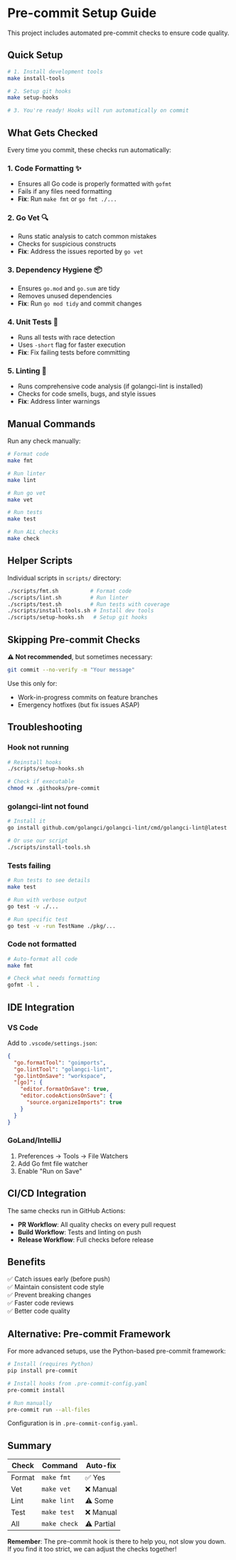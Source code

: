 # Pre-commit Setup Guide

This project includes automated pre-commit checks to ensure code quality.

## Quick Setup

```bash
# 1. Install development tools
make install-tools

# 2. Setup git hooks
make setup-hooks

# 3. You're ready! Hooks will run automatically on commit
```

## What Gets Checked

Every time you commit, these checks run automatically:

### 1. Code Formatting ✨
- Ensures all Go code is properly formatted with `gofmt`
- Fails if any files need formatting
- **Fix**: Run `make fmt` or `go fmt ./...`

### 2. Go Vet 🔍
- Runs static analysis to catch common mistakes
- Checks for suspicious constructs
- **Fix**: Address the issues reported by `go vet`

### 3. Dependency Hygiene 📦
- Ensures `go.mod` and `go.sum` are tidy
- Removes unused dependencies
- **Fix**: Run `go mod tidy` and commit changes

### 4. Unit Tests 🧪
- Runs all tests with race detection
- Uses `-short` flag for faster execution
- **Fix**: Fix failing tests before committing

### 5. Linting 🔧
- Runs comprehensive code analysis (if golangci-lint is installed)
- Checks for code smells, bugs, and style issues
- **Fix**: Address linter warnings

## Manual Commands

Run any check manually:

```bash
# Format code
make fmt

# Run linter
make lint

# Run go vet
make vet

# Run tests
make test

# Run ALL checks
make check
```

## Helper Scripts

Individual scripts in `scripts/` directory:

```bash
./scripts/fmt.sh          # Format code
./scripts/lint.sh         # Run linter
./scripts/test.sh         # Run tests with coverage
./scripts/install-tools.sh # Install dev tools
./scripts/setup-hooks.sh   # Setup git hooks
```

## Skipping Pre-commit Checks

**⚠️ Not recommended**, but sometimes necessary:

```bash
git commit --no-verify -m "Your message"
```

Use this only for:
- Work-in-progress commits on feature branches
- Emergency hotfixes (but fix issues ASAP)

## Troubleshooting

### Hook not running

```bash
# Reinstall hooks
./scripts/setup-hooks.sh

# Check if executable
chmod +x .githooks/pre-commit
```

### golangci-lint not found

```bash
# Install it
go install github.com/golangci/golangci-lint/cmd/golangci-lint@latest

# Or use our script
./scripts/install-tools.sh
```

### Tests failing

```bash
# Run tests to see details
make test

# Run with verbose output
go test -v ./...

# Run specific test
go test -v -run TestName ./pkg/...
```

### Code not formatted

```bash
# Auto-format all code
make fmt

# Check what needs formatting
gofmt -l .
```

## IDE Integration

### VS Code

Add to `.vscode/settings.json`:

```json
{
  "go.formatTool": "goimports",
  "go.lintTool": "golangci-lint",
  "go.lintOnSave": "workspace",
  "[go]": {
    "editor.formatOnSave": true,
    "editor.codeActionsOnSave": {
      "source.organizeImports": true
    }
  }
}
```

### GoLand/IntelliJ

1. Preferences → Tools → File Watchers
2. Add Go fmt file watcher
3. Enable "Run on Save"

## CI/CD Integration

The same checks run in GitHub Actions:

- **PR Workflow**: All quality checks on every pull request
- **Build Workflow**: Tests and linting on push
- **Release Workflow**: Full checks before release

## Benefits

✅ Catch issues early (before push)  
✅ Maintain consistent code style  
✅ Prevent breaking changes  
✅ Faster code reviews  
✅ Better code quality  

## Alternative: Pre-commit Framework

For more advanced setups, use the Python-based pre-commit framework:

```bash
# Install (requires Python)
pip install pre-commit

# Install hooks from .pre-commit-config.yaml
pre-commit install

# Run manually
pre-commit run --all-files
```

Configuration is in `.pre-commit-config.yaml`.

## Summary

| Check | Command | Auto-fix |
|-------|---------|----------|
| Format | `make fmt` | ✅ Yes |
| Vet | `make vet` | ❌ Manual |
| Lint | `make lint` | ⚠️ Some |
| Test | `make test` | ❌ Manual |
| All | `make check` | ⚠️ Partial |

**Remember**: The pre-commit hook is there to help you, not slow you down. If you find it too strict, we can adjust the checks together!

